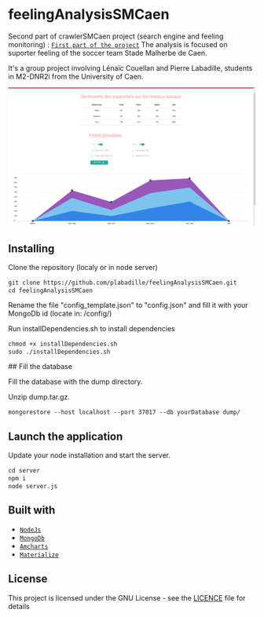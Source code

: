 # feelingAnalysisSMCaen
Second part of crawlerSMCaen project (search engine and feeling monitoring) : [`First part of the project`](https://github.com/lcouellan/crawlerSMCaen/)
The analysis is focused on suporter feeling of the soccer team Stade Malherbe de Caen.

It's a group project involving Lénaïc Couellan and Pierre Labadille, students in M2-DNR2i from the University of Caen.

![](media/screenshot.png)

## Installing

Clone the repository (localy or in node server)
```
git clone https://github.com/plabadille/feelingAnalysisSMCaen.git
cd feelingAnalysisSMCaen
```

Rename the file "config_template.json" to "config.json" and fill it with your MongoDb id (locate in: /config/)

Run installDependencies.sh to install dependencies
```
chmod +x installDependencies.sh
sudo ./installDependencies.sh
```

## Fill the database 

Fill the database with the dump directory.

Unzip dump.tar.gz.

```
mongorestore --host localhost --port 37017 --db yourDatabase dump/
```

## Launch the application

Update your node installation and start the server.
```
cd server
npm i
node server.js
```

## Built with

* [`NodeJs`](https://nodejs.org)
* [`MongoDb`](https://www.mongodb.com/fr)
* [`Amcharts`](https://www.amcharts.com/)
* [`Materialize`](http://materializecss.com/)

## License

This project is licensed under the GNU License - see the [LICENCE](LICENSE) file for details
